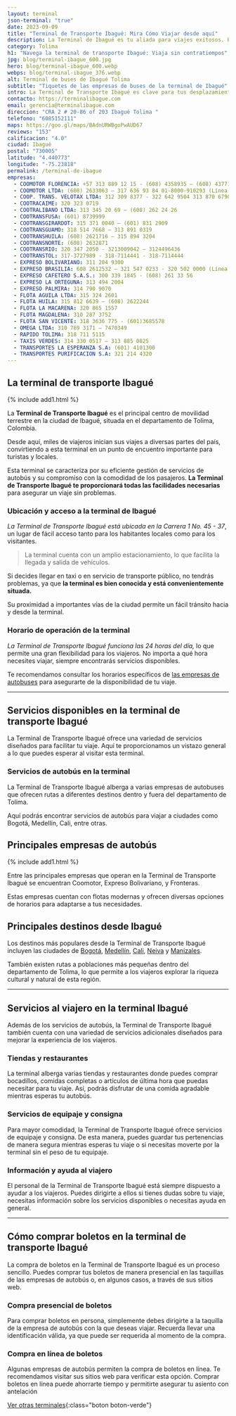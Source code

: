 ```yaml
---
layout: terminal
json-terminal: "true"
date: 2023-09-09
title: "Terminal de Transporte Ibagué: Mira Cómo Viajar desde aquí"
description: La Terminal de Ibagué es tu aliada para viajes exitosos. Encuentra horarios, servicios y consejos para navegar este importante nodo de transporte colombiano.
category: Tolima
h1: "Navega la terminal de transporte Ibagué: Viaja sin contratiempos"
jpg: blog/terminal-ibague_600.jpg
hero: blog/terminal-ibague_600.webp
webps: blog/terminal-ibague_376.webp
alt: Terminal de buses de Ibagué Tolima
subtitle: "Tiquetes de las empresas de buses de la terminal de Ibagué"
intro: La Terminal de Transporte Ibagué es clave para tus desplazamientos en Colombia. Aquí encontrarás información esencial para que tu viaje sea placentero y eficiente.
contacto: https://terminalibague.com
email: gerencia@terminalibague.com
direccion: "CRA 2 # 20-86 of 203 Ibagué Tolima "
telefono: "6085152111"
maps: https://goo.gl/maps/BAdnURWBgoPwAUD67
reviews: "153"
calificacion: "4.0"
ciudad: Ibagué
postal: "730005"
latitude: "4.440773"
longitude: "-75.23818"
permalink: /terminal-de-ibague
empresas:
  - COOMOTOR FLORENCIA: +57 313 889 12 15 - (608) 4358935 – (608) 4377130
  - COOMOTOR LTDA: (608) 2633063 – 317 636 93 84 01-8000-910293 (Línea amable)
  - COOP. TRANS. VELOTAX LTDA: 312 309 8377 - 322 642 9504 313 870 6790
  - COOTRACAIME: 320 323 0719
  - COOTRALIBANO LTDA: 313 345 20 69 – (608) 262 24 26
  - COOTRANSFUSA: (601) 8739999
  - COOTRANSGIRARDOT: 315 371 0040 – (601) 831 2909
  - COOTRANSGUAMO: 318 514 7668 – 313 891 0319
  - COOTRANSHUILA: (608) 2621716 – 315 894 3204
  - COOTRANSNORTE: (608) 2632871
  - COOTRANSRIO: 320 347 2050 - 3213009042 – 3124496436
  - COOTRANSTOL: 317-3727989 - 318-7114441 - 318-7114444
  - EXPRESO BOLIVARIANO: 311 204 9300
  - EXPRESO BRASILIA: 608 2612532 – 321 547 0233 - 320 502 0000 (Línea exclusiva wp)
  - EXPRESO CAFETERO S.A.S.: 300 339 1845 - (608) 261 33 56
  - EXPRESO LA ORTEGUNA: 313 494 2004
  - EXPRESO PALMIRA: 314 790 9070
  - FLOTA AGUILA LTDA: 315 324 2601
  - FLOTA HUILA: 315 812 6639 – (608) 2622244
  - FLOTA LA MACARENA: 320 865 1557
  - FLOTA MAGDALENA: 310 287 3752
  - FLOTA SAN VICENTE: 318 3636 775 - (601)3685578
  - OMEGA LTDA: 310 769 3171 – 7470349
  - RAPIDO TOLIMA: 318 711 5115
  - TAXIS VERDES: 314 330 0517 – 313 885 0825
  - TRANSPORTES LA ESPERANZA S.A: (601) 4101300
  - TRANSPORTES PURIFICACION S.A: 321 214 4320
---
```

## La terminal de transporte Ibagué

{% include add1.html %}

La **Terminal de Transporte Ibagué** es el principal centro de movilidad terrestre en la ciudad de Ibagué, situada en el departamento de Tolima, Colombia.

Desde aquí, miles de viajeros inician sus viajes a diversas partes del país, convirtiendo a esta terminal en un punto de encuentro importante para turistas y locales.

Esta terminal se caracteriza por su eficiente gestión de servicios de autobús y su compromiso con la comodidad de los pasajeros. **La Terminal de Transporte Ibagué te proporcionará todas las facilidades necesarias** para asegurar un viaje sin problemas.

### Ubicación y acceso a la terminal de Ibagué

*La Terminal de Transporte Ibagué está ubicada en la Carrera 1 No. 45 - 37*, un lugar de fácil acceso tanto para los habitantes locales como para los visitantes.

>La terminal cuenta con un amplio estacionamiento, lo que facilita la llegada y salida de vehículos.

Si decides llegar en taxi o en servicio de transporte público, no tendrás problemas, ya que **la terminal es bien conocida y está convenientemente situada.**

Su proximidad a importantes vías de la ciudad permite un fácil tránsito hacia y desde la terminal.

### Horario de operación de la terminal

*La Terminal de Transporte Ibagué funciona las 24 horas del día,* lo que permite una gran flexibilidad para los viajeros. No importa a qué hora necesites viajar, siempre encontrarás servicios disponibles.

Te recomendamos consultar los horarios específicos de [las empresas de autobuses](#telefonos) para asegurarte de la disponibilidad de tu viaje.

----

## Servicios disponibles en la terminal de transporte Ibagué

La Terminal de Transporte Ibagué ofrece una variedad de servicios diseñados para facilitar tu viaje. Aquí te proporcionamos un vistazo general a lo que puedes esperar al visitar esta terminal.

### Servicios de autobús en la terminal

La Terminal de Transporte Ibagué alberga a varias empresas de autobuses que ofrecen rutas a diferentes destinos dentro y fuera del departamento de Tolima.

Aquí podrás encontrar servicios de autobús para viajar a ciudades como Bogotá, Medellín, Cali, entre otras.

## Principales empresas de autobús

{% include add1.html %}

Entre las principales empresas que operan en la Terminal de Transporte Ibagué se encuentran Coomotor, Expreso Bolivariano, y Fronteras.

Estas empresas cuentan con flotas modernas y ofrecen diversas opciones de horarios para adaptarse a tus necesidades.

## Principales destinos desde Ibagué

Los destinos más populares desde la Terminal de Transporte Ibagué incluyen las ciudades de [Bogotá]({{'terminal-de-bogota'|relative_url}}), [Medellín]({{'terminal-de-medellin'|relative_url}}), [Cali]({{'terminal-de-cali'|relative_url}}), [Neiva]({{'terminal-de-neiva'|relative_url}}) y [Manizales]({{'terminal-de-manizales'|relative_url}}).

También existen rutas a poblaciones más pequeñas dentro del departamento de Tolima, lo que permite a los viajeros explorar la riqueza cultural y natural de esta región.

----

## Servicios al viajero en la terminal Ibagué

Además de los servicios de autobús, la Terminal de Transporte Ibagué también cuenta con una variedad de servicios adicionales diseñados para mejorar la experiencia de los viajeros.

### Tiendas y restaurantes

La terminal alberga varias tiendas y restaurantes donde puedes comprar bocadillos, comidas completas o artículos de última hora que puedas necesitar para tu viaje. Así, podrás disfrutar de una comida agradable mientras esperas tu autobús.

### Servicios de equipaje y consigna

Para mayor comodidad, la Terminal de Transporte Ibagué ofrece servicios de equipaje y consigna. De esta manera, puedes guardar tus pertenencias de manera segura mientras esperas tu viaje o si necesitas moverte por la terminal sin el peso de tu equipaje.

### Información y ayuda al viajero

El personal de la Terminal de Transporte Ibagué está siempre dispuesto a ayudar a los viajeros. Puedes dirigirte a ellos si tienes dudas sobre tu viaje, necesitas información sobre los servicios disponibles o necesitas ayuda en general.

----

## Cómo comprar boletos en la terminal de transporte Ibagué

La compra de boletos en la Terminal de Transporte Ibagué es un proceso sencillo. Puedes comprar tus boletos de manera presencial en las taquillas de las empresas de autobús o, en algunos casos, a través de sus sitios web.

### Compra presencial de boletos

Para comprar boletos en persona, simplemente debes dirigirte a la taquilla de la empresa de autobús con la que deseas viajar. Recuerda llevar una identificación válida, ya que puede ser requerida al momento de la compra.

### Compra en línea de boletos

Algunas empresas de autobús permiten la compra de boletos en línea. Te recomendamos visitar sus sitios web para verificar esta opción. Comprar boletos en línea puede ahorrarte tiempo y permitirte asegurar tu asiento con antelación

[Ver otras terminales](/terminales-de-colombia){:class="boton boton-verde"}
